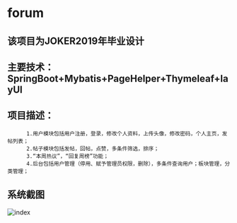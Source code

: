 # forum
## 该项目为JOKER2019年毕业设计
## 主要技术：SpringBoot+Mybatis+PageHelper+Thymeleaf+layUI
## 项目描述：
          1.用户模块包括用户注册，登录，修改个人资料，上传头像，修改密码，个人主页，发帖列表；
          2.帖子模块包括发帖，回帖，点赞，多条件筛选，排序；
          3.“本周热议”，“回复周榜”功能；
          4.后台包括用户管理（停用、赋予管理员权限，删除），多条件查询用户；板块管理，分类管理；
## 系统截图
![index]( "首页")
